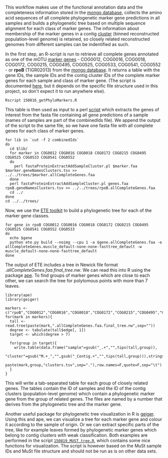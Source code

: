 This workflow makes use of the functional annotation data and the completeness information stored in the [mongo database](mongo-database.md), collects the amino acid sequences of all complete phylogenetic marker gene predictions in all samples and builds a phylogenetic tree based on multiple sequence alignment for each class of marker genes. The information about membership of the marker genes in a contig [cluster](automatic-clustering.md) (binned reconstructed population-level genome) is retained, so closely related reconstructed genomes from different samples can be indentified as such.

In the first step, an R-script is run to retrieve all complete genes annotated as one of the mOTU [marker genes](annotate-phylogenetic-marker-genes.md) - COG0012, COG0016, COG0018, COG0172, COG0215, COG0495, COG0525, COG0533, COG0541, COG0552 - or __rpoB__ (TIGR02013) from the [mongo database](mongo-database.md). It returns a table with the gene IDs, the sample IDs and the contig cluster IDs of the complete marker genes for each sample and class of marker gene. (The script is documented [here](150816_getPhyloMarkers.R), but it depends on the specific file structure used in this project, so don't expect it to run anywhere else).

```
Rscript 150816_getPhyloMarkers.R
```

This table is then used as input to a perl [script](fastaProteinExtractAddSampleCluster.pl) which extracts the genes of interest from the fasta file containing all gene predictions of a sample (names of samples are part of the combinedIds file). We append the output of the script to the same file, so we have one fasta file with all complete genes for each class of marker genes.

```
for lib in `cut -f 2 combinedIds`
do
  cd $lib/
  for marker in COG0012 COG0016 COG0018 COG0172 COG0215 COG0495 COG0525 COG0533 COG0541 COG0552
  do
    perl fastaProteinExtractAddSampleCluster.pl $marker.faa $marker.geneNamesClusters.tsv >> ../../trees/$marker.allCompleteGenes.faa
  done
  perl fastaProteinExtractAddSampleCluster.pl genes.faa rpoB.geneNamesClusters.tsv >> ../../trees/rpoB.allCompleteGenes.faa 
  cd ../
done
cd ../../trees/
```

Now, we use the [ETE toolkit](http://etetoolkit.org/) to build a phylogenetic tree for each of the marker gene classes.

```
for gene in rpoB COG0012 COG0016 COG0018 COG0172 COG0215 COG0495 COG0525 COG0541 COG0552 COG0533
do
  echo $gene
  python ete.py build --noimg --cpu 1 -a $gene.allCompleteGenes.faa -o allCompleteGenes.muscle_default-none-none-fasttree_default -w muscle_default-none-none-fasttree_default
done
```

The output of ETE includes a tree in Newick file format _.allCompleteGenes.faa.final_tree.nw_. We can read this into R using the package [ape](http://ape-package.ird.fr/). 
To find groups of marker genes which are close to each other, we can search the tree for polytomous points with more than 7 leaves.

```
library(ape)
library(geiger)

markers <- c("rpoB","COG0012","COG0016","COG0018","COG0172","COG0215","COG0495","COG0525","COG0533","COG0541","COG0552")
for(mark in markers){
  tall <- read.tree(paste(mark,".allCompleteGenes.faa.final_tree.nw",sep=""))
  degree <- tabulate(tall$edge[, 1])
  target <- which(degree > 7)
  
  for(group in target){
    write.table(data.frame("sample"=gsub("_.+","",tips(tall,group)),
                           "cluster"=gsub("M.+_","",gsub("_Contig.+","",tips(tall,group))),stringsAsFactors=F),
                           paste(mark,group,"clusters.tsv",sep="."),row.names=F,quote=F,sep="\t")
  }
}
```

This will write a tab-separated table for each group of closely related genes. The tables contain the ID of samples and the ID of the contig clusters (population-level genome) which contain a phylogenetic marker gene from the group of related genes. The files are named by a number that derives from the phylogenetic tree and the marker gene. 

Another useful package for phylogenetic tree visualization in R is [geiger](http://www.webpages.uidaho.edu/~lukeh/software.html). Using this and ape, we can visualize a tree for each marker gene and colour it according to the sample of origin. Or we can extract specific parts of the tree, like for example leaves formed by phylogenetic marker genes which belong to contig clusters with weak classification. Both examples are performed in the script [`150819_MUST_tree.R`](150819_MUST_tree.R), which contains some nice functions for visualization. The script is however based on the MuSt sample IDs and MuSt file structure and should not be run as is on other data sets.
